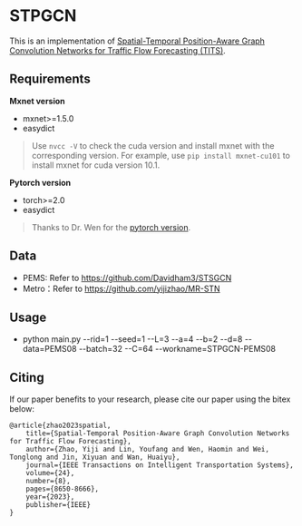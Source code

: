 # STPGCN
This is an implementation of [Spatial-Temporal Position-Aware Graph Convolution Networks for Traffic Flow Forecasting (TITS)](https://ieeexplore.ieee.org/abstract/document/9945663).

## Requirements

**Mxnet version**
- mxnet>=1.5.0
- easydict
> Use ```nvcc -V``` to check the cuda version and install mxnet with the corresponding version. For example, use ```pip install mxnet-cu101``` to install mxnet for cuda version 10.1.

**Pytorch version**
- torch>=2.0
- easydict
> Thanks to Dr. Wen for the [pytorch version](https://github.com/wenhaomin/STPGCN_pytorch/).

## Data
- PEMS: Refer to https://github.com/Davidham3/STSGCN
- Metro：Refer to https://github.com/yijizhao/MR-STN

## Usage
- python main.py --rid=1 --seed=1 --L=3 --a=4 --b=2 --d=8 --data=PEMS08 --batch=32 --C=64 --workname=STPGCN-PEMS08

## Citing
If our paper benefits to your research, please cite our paper using the bitex below:

    @article{zhao2023spatial,
        title={Spatial-Temporal Position-Aware Graph Convolution Networks for Traffic Flow Forecasting},
        author={Zhao, Yiji and Lin, Youfang and Wen, Haomin and Wei, Tonglong and Jin, Xiyuan and Wan, Huaiyu},
        journal={IEEE Transactions on Intelligent Transportation Systems},
        volume={24},
        number={8},
        pages={8650-8666},
        year={2023},
        publisher={IEEE}
    }
